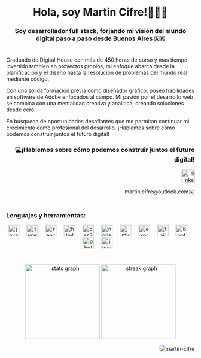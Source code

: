 <h1 align="center">Hola, soy Martin Cifre!👩🏻‍🦲</h1>
<h3 align="center">Soy desarrollador full stack, forjando mi visión del mundo digital paso a paso desde Buenos Aires 🇦🇷</h3>
<h1></h1>
<p>Graduado de Digital House con más de 450 horas de curso y mas tiempo invertido tambien en proyectos propios, mi enfoque abarca desde la planificación y el diseño hasta la resolución de problemas del mundo real mediante código.

Con una sólida formación previa como diseñador gráfico, poseo habilidades en software de Adobe enfocados al campo. Mi pasión por el desarrollo web se combina con una mentalidad creativa y analítica, creando soluciones desde cero.

En búsqueda de oportunidades desafiantes que me permitan continuar mi crecimiento como profesional del desarrollo. ¡Hablemos sobre cómo podemos construir juntos el futuro digital!</p>
<h3 align="right">💻¡Hablemos sobre cómo podemos construir juntos el futuro digital! </h3>



<div align="right">
  <a href="https://www.linkedin.com/in/martin-rodriguez-cifre/" target="_blank">
    <img src="https://img.shields.io/static/v1?message=LinkedIn&logo=linkedin&label=&color=0077B5&logoColor=white&labelColor=&style=for-the-badge" height="35" alt="linkedin logo"  />
  </a>
</div>
<p align="right"> martin.cifre@outlook.com✉️ </p>
<h1></h1>

<!--- <p align="left"> <a href="https://github.com/ryo-ma/github-profile-trophy"><img src="https://github-profile-trophy.vercel.app/?username=martin-cifre" alt="martin-cifre" /></a> </p> --->

<h3 align="left">Lenguajes y herramientas:</h3>
<div align="center">
  <img src="https://cdn.jsdelivr.net/gh/devicons/devicon/icons/javascript/javascript-original.svg" height="30" alt="javascript logo"  />
  <img width="12" />
  <img src="https://cdn.jsdelivr.net/gh/devicons/devicon/icons/typescript/typescript-original.svg" height="30" alt="typescript logo"  />
  <img width="12" />
  <img src="https://cdn.jsdelivr.net/gh/devicons/devicon/icons/react/react-original.svg" height="30" alt="react logo"  />
  <img width="12" />
  <img src="https://cdn.jsdelivr.net/gh/devicons/devicon/icons/html5/html5-original.svg" height="30" alt="html5 logo"  />
  <img width="12" />
  <img src="https://cdn.jsdelivr.net/gh/devicons/devicon/icons/css3/css3-original.svg" height="30" alt="css3 logo"  />
  <img width="12" />
  <img src="https://cdn.jsdelivr.net/gh/devicons/devicon/icons/nodejs/nodejs-original.svg" height="30" alt="nodejs logo"  />
  <img width="12" />
  <img src="https://cdn.jsdelivr.net/gh/devicons/devicon/icons/mysql/mysql-original.svg" height="30" alt="mysql logo"  />
  <img width="12" />
  <img src="https://cdn.jsdelivr.net/gh/devicons/devicon/icons/express/express-original.svg" height="30" alt="express logo"  />
  <img width="12" />
  <img src="https://cdn.jsdelivr.net/gh/devicons/devicon/icons/tailwindcss/tailwindcss-plain.svg" height="30" alt="tailwindcss logo"  />
  <img width="12" />
  <img src="https://cdn.jsdelivr.net/gh/devicons/devicon/icons/bootstrap/bootstrap-original.svg" height="30" alt="bootstrap logo"  />
  <img width="12" />
  <img src="https://profilinator.rishav.dev/skills-assets/photoshop-plain.svg" height="30" alt="photoshop logo"  />
  <img width="12" />
  <img src="https://profilinator.rishav.dev/skills-assets/adobeindesign.svg" height="30" alt="indesign logo"  />
  <img width="12" />

</div>
<h1></h1>
<div align="center">
<!--- <img src="https://github-readme-stats.vercel.app/api?username=martin-cifre&show_icons=true&locale=es" alt="martin-cifre" /> --->
<img src="https://github-readme-stats.vercel.app/api?username=MARTIN-CIFRE&hide_title=false&hide_rank=false&show_icons=true&include_all_commits=true&count_private=true&disable_animations=false&theme=dracula&locale=es&hide_border=false&order=1" height="200" alt="stats graph"  />
<img src="https://streak-stats.demolab.com?user=martin-cifre&locale=en&mode=daily&theme=dracula&hide_border=false&border_radius=5&order=3" height="200" alt="streak graph"  />
</div>
<p align="right"> <img src="https://komarev.com/ghpvc/?username=martin-cifre&label=Profile%20views&color=0e75b6&style=flat" alt="martin-cifre" /> </p>

<!---
- 👋 Hi, I’m @Martin-Cifre
- 👀 I’m interested in ...
- 🌱 I’m currently learning ...
- 💞️ I’m looking to collaborate on ...
- 📫 How to reach me ...
- 😄 Pronouns: ...
- ⚡ Fun fact: ...


Martin-Cifre/Martin-Cifre is a ✨ special ✨ repository because its `README.md` (this file) appears on your GitHub profile.
You can click the Preview link to take a look at your changes.
--->
